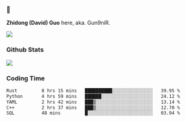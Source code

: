 ### 👋 

**Zhidong (David) Guo** here, aka. Gun9niR.

![](https://komarev.com/ghpvc/?username=Gun9niR&label=Total+Views)

### Github Stats

<img src="https://github-readme-stats.vercel.app/api?username=Gun9niR&count_private=true&show_icons=true&theme=vue-dark&hide_title=true">

### Coding Time

<!--START_SECTION:waka-->

```txt
Rust         8 hrs 15 mins   ██████████░░░░░░░░░░░░░░░   39.95 %
Python       4 hrs 59 mins   ██████░░░░░░░░░░░░░░░░░░░   24.12 %
YAML         2 hrs 42 mins   ███▒░░░░░░░░░░░░░░░░░░░░░   13.14 %
C++          2 hrs 37 mins   ███▒░░░░░░░░░░░░░░░░░░░░░   12.70 %
SQL          48 mins         █░░░░░░░░░░░░░░░░░░░░░░░░   03.94 %
```

<!--END_SECTION:waka-->
